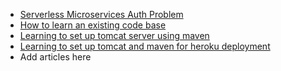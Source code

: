 - [Serverless Microservices Auth Problem](https://codeburst.io/serverless-microservices-auth-problem-dae81f2340b0)
- [How to learn an existing code base](https://hackernoon.com/how-to-learn-an-existing-code-base-28b88d954bfd)
- [Learning to set up tomcat server using maven](https://medium.com/@murtazasmart/setting-up-tomcat-server-using-maven-d13961b18562)
- [Learning to set up tomcat and maven for heroku deployment](https://medium.com/@murtazasmart/setting-up-tomcat-maven-for-heroku-e8784b6e6b70)
- Add articles here
